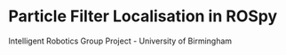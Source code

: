 # Particle Filter Localisation in ROSpy
Intelligent Robotics Group Project - University of Birmingham

